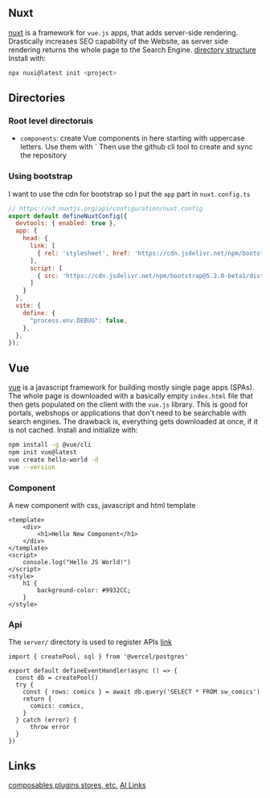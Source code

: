## Nuxt
[nuxt](https://nuxt.com/) is a framework for `vue.js` apps, that adds server-side rendering. Drastically increases SEO capability of the Website, as server side rendering returns the whole page to the Search Engine.
[directory structure](https://nuxt.com/docs/guide/directory-structure/nuxt)
Install with: 
```bash
npx nuxi@latest init <project>
```
## Directories
### Root level directoruis
* `components`: create Vue components in here starting with uppercase letters. Use them with `<Componen />
Then use the github cli tool to create and sync the repository
### Using bootstrap
I want to use the cdn for bootstrap so I put the `app` part in `nuxt.config.ts`
```js
// https://v3.nuxtjs.org/api/configuration/nuxt.config
export default defineNuxtConfig({
  devtools: { enabled: true },
  app: {
    head: {
      link: [
        { rel: 'stylesheet', href: 'https://cdn.jsdelivr.net/npm/bootstrap@5.2.0-beta1/dist/css/bootstrap.min.css', integrity: 'sha384-0evHe/X+R7YkIZDRvuzKMRqM+OrBnVFBL6DOitfPri4tjfHxaWutUpFmBp4vmVor', crossorigin: 'anonymous' }
      ],
      script: [
        { src: 'https://cdn.jsdelivr.net/npm/bootstrap@5.2.0-beta1/dist/js/bootstrap.bundle.min.js', integrity: 'sha384-pprn3073KE6tl6bjs2QrFaJGz5/SUsLqktiwsUTF55Jfv3qYSDhgCecCxMW52nD2', crossorigin: 'anonymous' }
      ]
    }
  },
  vite: {
    define: {
      "process.env.DEBUG": false,
    },
  },
});
```
## Vue
[vue](https://vuejs.org/) is a javascript framework for building mostly single page apps (SPAs). The whole page is downloaded with a basically empty `index.html` file that then gets populated on the client with the `vue.js` library. This is good for portals, webshops or applications that don't need to be searchable with search engines. The drawback is, everything gets downloaded at once, if it is not cached. 
Install and initialize with:
```bash
npm install -g @vue/cli
npm init vue@latest
vue create hello-world -d
vue --version
```
### Component
A new component with css, javascript and html template
```vue
<template>
    <div>
        <h1>Hello New Component</h1>
    </div>
</template>
<script>
    console.log("Hello JS World!")
</script>
<style>
    h1 {
        background-color: #9932CC;
    }
</style>
```
### Api 
The `server/` directory is used to register APIs [link](https://nuxt.com/docs/guide/directory-structure/server)
```
import { createPool, sql } from '@vercel/postgres'

export default defineEventHandler(async () => {
  const db = createPool()
  try {
    const { rows: comics } = await db.query('SELECT * FROM sw_comics')
    return {
      comics: comics,
    }
  } catch (error) {
      throw error
  }
})
```
## Links
[composables,plugins,stores, etc.](https://bigmachine.io/frontend/what-should-be-a-plugin-vs-a-composable-vs-a-store-in-nuxt/)
[AI Links](https://www.reddit.com/r/OpenAI/comments/12jyes5/what_are_good_techniques_for_feeding_extremely/)
